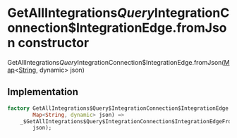 


# GetAllIntegrations$Query$IntegrationConnection$IntegrationEdge.fromJson constructor







GetAllIntegrations$Query$IntegrationConnection$IntegrationEdge.fromJson([Map](https://api.flutter.dev/flutter/dart-core/Map-class.html)&lt;[String](https://api.flutter.dev/flutter/dart-core/String-class.html), dynamic> json)





## Implementation

```dart
factory GetAllIntegrations$Query$IntegrationConnection$IntegrationEdge.fromJson(
        Map<String, dynamic> json) =>
    _$GetAllIntegrations$Query$IntegrationConnection$IntegrationEdgeFromJson(
        json);
```







